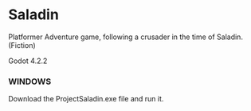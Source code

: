 # Saladin
Platformer Adventure game, following a crusader in the time of Saladin. (Fiction)

Godot 4.2.2

### WINDOWS ###
Download the ProjectSaladin.exe file and run it.
